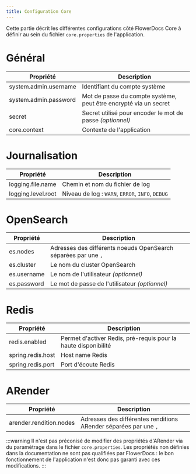 ```yaml
---
title: Configuration Core
---
```


Cette partie décrit les différentes configurations côté FlowerDocs Core à définir au sein du fichier `core.properties` de l'application.


# Général

|Propriété			   |	  Description														|
|----------------------|------------------------------------------------------------------------|
|system.admin.username |Identifiant du compte système											|
|system.admin.password |Mot de passe du compte système, peut être encrypté via un secret		|
|secret				   |Secret utilisé pour encoder le mot de passe *(optionnel)*				|
|core.context		   |Contexte de l'application												|


# Journalisation

|Propriété			|	  Description														|
|-------------------|-----------------------------------------------------------------------|
|logging.file.name  |Chemin et nom du fichier de log										|
|logging.level.root |Niveau de log : `WARN`, `ERROR`, `INFO`, `DEBUG`					|

# OpenSearch

|Propriété  |	  Description														|
|-----------|-----------------------------------------------------------------------|
|es.nodes   |Adresses des différents noeuds OpenSearch séparées par une ``,``      |
|es.cluster |Le nom du cluster OpenSearch											|
|es.username|Le nom de l'utilisateur *(optionnel)*									|
|es.password|Le mot de passe de l'utilisateur *(optionnel)*							|

# Redis

|Propriété		  |	  Description														|
|-----------------|---------------------------------------------------------------------|
|redis.enabled    |Permet d'activer Redis, pré-requis pour la haute disponibilité 	    |
|spring.redis.host|Host name Redis														|
|spring.redis.port|Port d'écoute Redis												|

# ARender

|Propriété					   |	  Description	   											   |
|------------------------------|-------------------------------------------------------------------|
|arender.rendition.nodes	   |Adresses des différentes renditions ARender séparées par une ``,`` |

:::warning
Il n'est pas préconisé de modifier des propriétés d'ARender via du paramétrage dans le fichier `core.properties`. Les propriétés non définies dans la documentation ne sont pas qualifiées par FlowerDocs : le bon fonctionnement de l'application n'est donc pas garanti avec ces modifications.
:::